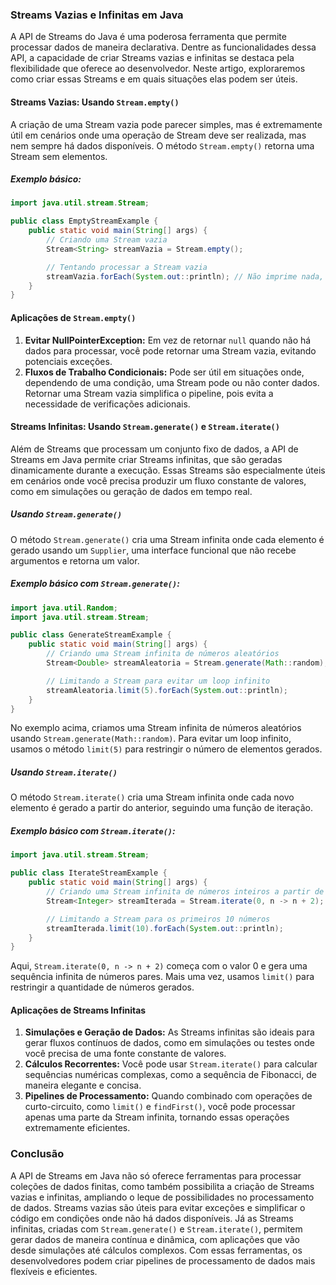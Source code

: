 ### Streams Vazias e Infinitas em Java

A API de Streams do Java é uma poderosa ferramenta que permite processar dados de maneira declarativa. Dentre as
funcionalidades dessa API, a capacidade de criar Streams vazias e infinitas se destaca pela flexibilidade que oferece ao
desenvolvedor. Neste artigo, exploraremos como criar essas Streams e em quais situações elas podem ser úteis.

#### Streams Vazias: Usando `Stream.empty()`

A criação de uma Stream vazia pode parecer simples, mas é extremamente útil em cenários onde uma operação de Stream deve
ser realizada, mas nem sempre há dados disponíveis. O método `Stream.empty()` retorna uma Stream sem elementos.

##### Exemplo básico:

```java
import java.util.stream.Stream;

public class EmptyStreamExample {
    public static void main(String[] args) {
        // Criando uma Stream vazia
        Stream<String> streamVazia = Stream.empty();

        // Tentando processar a Stream vazia
        streamVazia.forEach(System.out::println); // Não imprime nada, pois a Stream está vazia
    }
}
```

#### Aplicações de `Stream.empty()`

1. **Evitar NullPointerException:** Em vez de retornar `null` quando não há dados para processar, você pode retornar uma
   Stream vazia, evitando potenciais exceções.
2. **Fluxos de Trabalho Condicionais:** Pode ser útil em situações onde, dependendo de uma condição, uma Stream pode ou
   não conter dados. Retornar uma Stream vazia simplifica o pipeline, pois evita a necessidade de verificações
   adicionais.

#### Streams Infinitas: Usando `Stream.generate()` e `Stream.iterate()`

Além de Streams que processam um conjunto fixo de dados, a API de Streams em Java permite criar Streams infinitas, que
são geradas dinamicamente durante a execução. Essas Streams são especialmente úteis em cenários onde você precisa
produzir um fluxo constante de valores, como em simulações ou geração de dados em tempo real.

##### Usando `Stream.generate()`

O método `Stream.generate()` cria uma Stream infinita onde cada elemento é gerado usando um `Supplier`, uma interface
funcional que não recebe argumentos e retorna um valor.

##### Exemplo básico com `Stream.generate()`:

```java
import java.util.Random;
import java.util.stream.Stream;

public class GenerateStreamExample {
    public static void main(String[] args) {
        // Criando uma Stream infinita de números aleatórios
        Stream<Double> streamAleatoria = Stream.generate(Math::random);

        // Limitando a Stream para evitar um loop infinito
        streamAleatoria.limit(5).forEach(System.out::println);
    }
}
```

No exemplo acima, criamos uma Stream infinita de números aleatórios usando `Stream.generate(Math::random)`. Para evitar
um loop infinito, usamos o método `limit(5)` para restringir o número de elementos gerados.

##### Usando `Stream.iterate()`

O método `Stream.iterate()` cria uma Stream infinita onde cada novo elemento é gerado a partir do anterior, seguindo uma
função de iteração.

##### Exemplo básico com `Stream.iterate()`:

```java
import java.util.stream.Stream;

public class IterateStreamExample {
    public static void main(String[] args) {
        // Criando uma Stream infinita de números inteiros a partir de 0
        Stream<Integer> streamIterada = Stream.iterate(0, n -> n + 2);

        // Limitando a Stream para os primeiros 10 números
        streamIterada.limit(10).forEach(System.out::println);
    }
}
```

Aqui, `Stream.iterate(0, n -> n + 2)` começa com o valor 0 e gera uma sequência infinita de números pares. Mais uma vez,
usamos `limit()` para restringir a quantidade de números gerados.

#### Aplicações de Streams Infinitas

1. **Simulações e Geração de Dados:** As Streams infinitas são ideais para gerar fluxos contínuos de dados, como em
   simulações ou testes onde você precisa de uma fonte constante de valores.
2. **Cálculos Recorrentes:** Você pode usar `Stream.iterate()` para calcular sequências numéricas complexas, como a
   sequência de Fibonacci, de maneira elegante e concisa.
3. **Pipelines de Processamento:** Quando combinado com operações de curto-circuito, como `limit()` e `findFirst()`,
   você pode processar apenas uma parte da Stream infinita, tornando essas operações extremamente eficientes.

### Conclusão

A API de Streams em Java não só oferece ferramentas para processar coleções de dados finitas, como também possibilita a
criação de Streams vazias e infinitas, ampliando o leque de possibilidades no processamento de dados. Streams vazias são
úteis para evitar exceções e simplificar o código em condições onde não há dados disponíveis. Já as Streams infinitas,
criadas com `Stream.generate()` e `Stream.iterate()`, permitem gerar dados de maneira contínua e dinâmica, com
aplicações que vão desde simulações até cálculos complexos. Com essas ferramentas, os desenvolvedores podem criar
pipelines de processamento de dados mais flexíveis e eficientes.